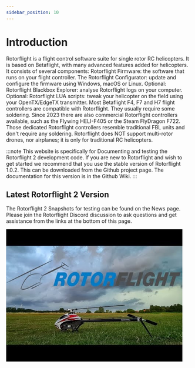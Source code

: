 ```yaml
---
sidebar_position: 10
---
```


# Introduction  
Rotorflight is a flight control software suite for single rotor RC helicopters. It is based on Betaflight, with many advanced features added for helicopters. It consists of several components:
Rotorflight Firmware: the software that runs on your flight controller.
The Rotorflight Configurator: update and configure the firmware using Windows, macOS or Linux.
Optional: Rotorflight Blackbox Explorer: analyse Rotorflight logs on your computer.
Optional: Rotorflight LUA scripts: tweak your helicopter on the field using your OpenTX/EdgeTX transmitter.
Most Betaflight F4, F7 and H7 flight controllers are compatible with Rotorflight. They usually require some soldering. Since 2023 there are also commercial Rotorflight controllers available, such as the Flywing HELI-F405 or the Steam FlyDragon F722. Those dedicated Rotorflight controllers resemble traditional FBL units and don't require any soldering.
Rotorflight does NOT support multi-rotor drones, nor airplanes; it is only for traditional RC helicopters.

:::note
This website is specifically for Documenting and testing the Rotorflight 2 development code. If you are new to Rotorflight and wish to get started we recommend that you use the stable version of Rotorflight 1.0.2. This can be downloaded from the Github project page. The documentation for this version is in the Github Wiki. 
:::

## Latest Rotorflight 2 Version  
The Rotorflight 2 Snapshots for testing can be found on the News page. Please join the Rotorflight Discord discussion to ask questions and get assistance from the links at the bottom of this page.

![Introduction](./img/intro-1.jpg)

